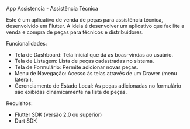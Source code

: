App Assistencia - Assistência Técnica

Este é um aplicativo de venda de peças para assistência técnica, desenvolvido em Flutter. A ideia é desenvolver um aplicativo que facilite a venda e compra de peças para técnicos e distribuidores.

Funcionalidades:
  - Tela de Dashboard: Tela inicial que dá as boas-vindas ao usuário.
  - Tela de Listagem: Lista de peças cadastradas no sistema.
  - Tela de Formulário: Permite adicionar novas peças.
  - Menu de Navegação: Acesso às telas através de um Drawer (menu lateral).
  - Gerenciamento de Estado Local: As peças adicionadas no formulário são exibidas dinamicamente na lista      de peças.

Requisitos:
   - Flutter SDK (versão 2.0 ou superior)
   - Dart SDK
